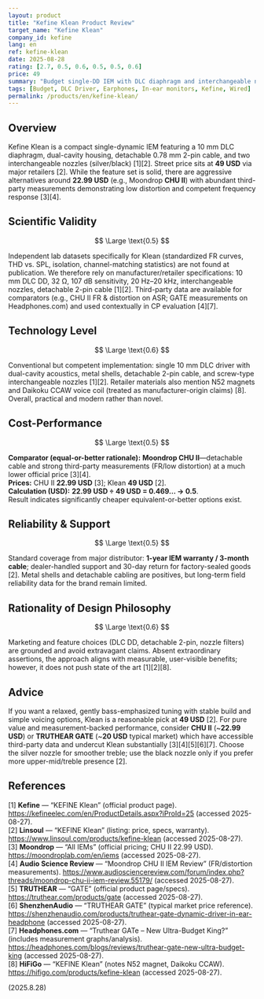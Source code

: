 ```yaml
---
layout: product
title: "Kefine Klean Product Review"
target_name: "Kefine Klean"
company_id: kefine
lang: en
ref: kefine-klean
date: 2025-08-28
rating: [2.7, 0.5, 0.6, 0.5, 0.5, 0.6]
price: 49
summary: "Budget single-DD IEM with DLC diaphragm and interchangeable nozzles; good build but strong <30 USD competitors with solid third-party measurements"
tags: [Budget, DLC Driver, Earphones, In-ear monitors, Kefine, Wired]
permalink: /products/en/kefine-klean/
---
```

## Overview

Kefine Klean is a compact single-dynamic IEM featuring a 10 mm DLC diaphragm, dual-cavity housing, detachable 0.78 mm 2-pin cable, and two interchangeable nozzles (silver/black) [1][2]. Street price sits at **49 USD** via major retailers [2]. While the feature set is solid, there are aggressive alternatives around **22.99 USD** (e.g., Moondrop **CHU II**) with abundant third-party measurements demonstrating low distortion and competent frequency response [3][4].

## Scientific Validity

$$ \Large \text{0.5} $$

Independent lab datasets specifically for Klean (standardized FR curves, THD vs. SPL, isolation, channel-matching statistics) are not found at publication. We therefore rely on manufacturer/retailer specifications: 10 mm DLC DD, 32 Ω, 107 dB sensitivity, 20 Hz–20 kHz, interchangeable nozzles, detachable 2-pin cable [1][2]. Third-party data are available for comparators (e.g., CHU II FR & distortion on ASR; GATE measurements on Headphones.com) and used contextually in CP evaluation [4][7].

## Technology Level

$$ \Large \text{0.6} $$

Conventional but competent implementation: single 10 mm DLC driver with dual-cavity acoustics, metal shells, detachable 2-pin cable, and screw-type interchangeable nozzles [1][2]. Retailer materials also mention N52 magnets and Daikoku CCAW voice coil (treated as manufacturer-origin claims) [8]. Overall, practical and modern rather than novel.

## Cost-Performance

$$ \Large \text{0.5} $$

**Comparator (equal-or-better rationale):** **Moondrop CHU II**—detachable cable and strong third-party measurements (FR/low distortion) at a much lower official price [3][4].  
**Prices:** CHU II **22.99 USD** [3]; Klean **49 USD** [2].  
**Calculation (USD):** **22.99 USD ÷ 49 USD = 0.469… → 0.5**.  
Result indicates significantly cheaper equivalent-or-better options exist.

## Reliability & Support

$$ \Large \text{0.5} $$

Standard coverage from major distributor: **1-year IEM warranty / 3-month cable**; dealer-handled support and 30-day return for factory-sealed goods [2]. Metal shells and detachable cabling are positives, but long-term field reliability data for the brand remain limited.

## Rationality of Design Philosophy

$$ \Large \text{0.6} $$

Marketing and feature choices (DLC DD, detachable 2-pin, nozzle filters) are grounded and avoid extravagant claims. Absent extraordinary assertions, the approach aligns with measurable, user-visible benefits; however, it does not push state of the art [1][2][8].

## Advice

If you want a relaxed, gently bass-emphasized tuning with stable build and simple voicing options, Klean is a reasonable pick at **49 USD** [2]. For pure value and measurement-backed performance, consider **CHU II** (~**22.99 USD**) or **TRUTHEAR GATE** (~**20 USD** typical market) which have accessible third-party data and undercut Klean substantially [3][4][5][6][7]. Choose the silver nozzle for smoother treble; use the black nozzle only if you prefer more upper-mid/treble presence [2].

## References

[1] **Kefine** — “KEFINE Klean” (official product page). https://kefineelec.com/en/ProductDetails.aspx?iProId=25 (accessed 2025-08-27).  
[2] **Linsoul** — “KEFINE Klean” (listing: price, specs, warranty). https://www.linsoul.com/products/kefine-klean (accessed 2025-08-27).  
[3] **Moondrop** — “All IEMs” (official pricing; CHU II 22.99 USD). https://moondroplab.com/en/iems (accessed 2025-08-27).  
[4] **Audio Science Review** — “Moondrop CHU II IEM Review” (FR/distortion measurements). https://www.audiosciencereview.com/forum/index.php?threads/moondrop-chu-ii-iem-review.55179/ (accessed 2025-08-27).  
[5] **TRUTHEAR** — “GATE” (official product page/specs). https://truthear.com/products/gate (accessed 2025-08-27).  
[6] **ShenzhenAudio** — “TRUTHEAR GATE” (typical market price reference). https://shenzhenaudio.com/products/truthear-gate-dynamic-driver-in-ear-headphone (accessed 2025-08-27).  
[7] **Headphones.com** — “Truthear GATe – New Ultra-Budget King?” (includes measurement graphs/analysis). https://headphones.com/blogs/reviews/truthear-gate-new-ultra-budget-king (accessed 2025-08-27).  
[8] **HiFiGo** — “KEFINE Klean” (notes N52 magnet, Daikoku CCAW). https://hifigo.com/products/kefine-klean (accessed 2025-08-27).

(2025.8.28)

